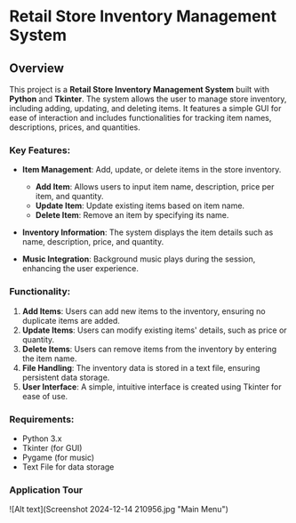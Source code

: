 # Retail Store Inventory Management System

## Overview

This project is a **Retail Store Inventory Management System** built with **Python** and **Tkinter**. The system allows the user to manage store inventory, including adding, updating, and deleting items. It features a simple GUI for ease of interaction and includes functionalities for tracking item names, descriptions, prices, and quantities.

### Key Features:
- **Item Management**: Add, update, or delete items in the store inventory.
  - **Add Item**: Allows users to input item name, description, price per item, and quantity.
  - **Update Item**: Update existing items based on item name.
  - **Delete Item**: Remove an item by specifying its name.
  
- **Inventory Information**: The system displays the item details such as name, description, price, and quantity.

- **Music Integration**: Background music plays during the session, enhancing the user experience.

### Functionality:
1. **Add Items**: Users can add new items to the inventory, ensuring no duplicate items are added.
2. **Update Items**: Users can modify existing items' details, such as price or quantity.
3. **Delete Items**: Users can remove items from the inventory by entering the item name.
4. **File Handling**: The inventory data is stored in a text file, ensuring persistent data storage.
5. **User Interface**: A simple, intuitive interface is created using Tkinter for ease of use.

### Requirements:
- Python 3.x
- Tkinter (for GUI)
- Pygame (for music)
- Text File for data storage

### Application Tour
![Alt text](Screenshot 2024-12-14 210956.jpg "Main Menu")
